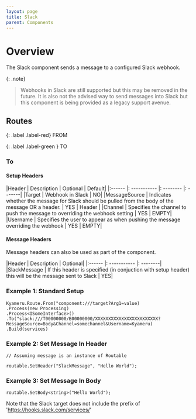 ```yaml
---
layout: page
title: Slack
parent: Components
---
```


# Overview

The Slack component sends a message to a configured Slack webhook.

{: .note}
> Webhooks in Slack are still supported but this may be removed in the future. It is also not the advised way to send messages into Slack but this component is being provided as a legacy support avenue.

## Routes

{: .label .label-red}
FROM

{: .label .label-green }
TO

### To
#### Setup Headers

|Header | Description | Optional | Default|
|:------ |: ----------- |: -------- |: -------|
|Target | Webhook in Slack | NO|
|MessageSource | Indicates whether the message for Slack should be pulled from the body of the message OR a header. | YES | Header |
|Channel | Specifies the channel to push the message to overriding the webhook setting | YES | EMPTY|
|Username | Specifies the user to appear as when pushing the message overriding the webhook | YES | EMPTY|

#### Message Headers

Message headers can also be used as part of the component.

|Header | Description | Optional|
|:------ |: ----------- |: --------|
|SlackMessage | If this header is specified (in conjuction with setup header) this will be the message sent to Slack | YES|


### Example 1: Standard Setup

```
Kyameru.Route.From("component:///target?Arg1=value)
.Process(new Processing)
.Process<ISomeInterface>()
.To("slack:///T00000000/B00000000/XXXXXXXXXXXXXXXXXXXXXXXX?MessageSource=Body&Channel=somechannel&Username=Kyameru)
.Build(services)
```

### Example 2: Set Message In Header

```
// Assuming message is an instance of Routable

routable.SetHeader("SlackMessage", "Hello World");
```

### Example 3: Set Message In Body
```
routable.SetBody<string>("Hello World");
```

Note that the Slack target does not include the prefix of 'https://hooks.slack.com/services/'